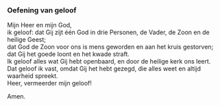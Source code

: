 ### Oefening van geloof

Mijn Heer en mijn God,  
ik geloof: dat Gij zijt één God in drie Personen, de Vader, de Zoon en de heilige Geest;  
dat God de Zoon voor ons is mens geworden en aan het kruis gestorven;  
dat Gij het goede loont en het kwade straft.  
Ik geloof alles wat Gij hebt openbaard, en door de heilige kerk ons leert.  
Dat geloof ik vast, omdat Gij het hebt gezegd, die alles weet en altijd waarheid spreekt.  
Heer, vermeerder mijn geloof!

Amen.
